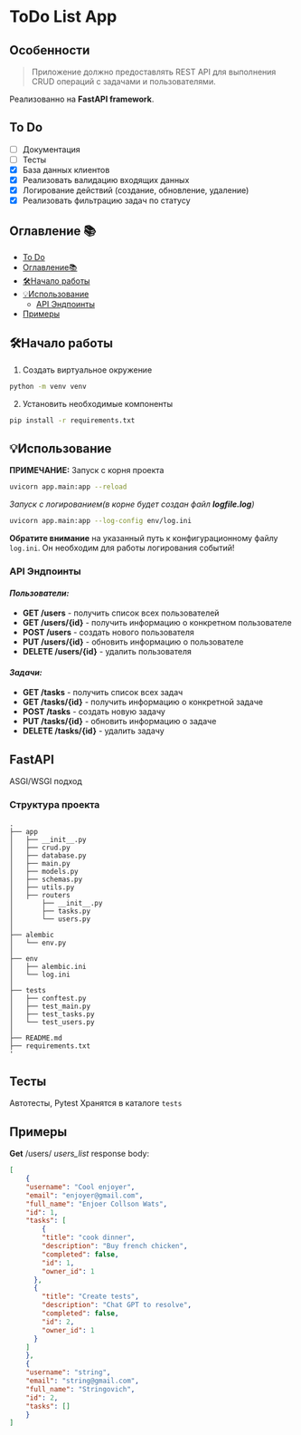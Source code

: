 # ToDo List App

## Особенности

>Приложение должно предоставлять REST API для выполнения CRUD операций с задачами и пользователями.

Реализованно на **FastAPI framework**.

## To Do

- [ ] Документация
- [ ] Тесты
- [x] База данных клиентов
- [x] Реализовать валидацию входящих данных
- [x] Логирование действий (создание, обновление, удаление)
- [x] Реализовать фильтрацию задач по статусу

## Оглавление 📚
- [To Do](#to-do)
- [Оглавление📚](#оглавление-)
- [🛠️Начало работы](#️начало-работы)
- [💡Использование](#использование)
    - [API Эндпоинты](#api-эндпоинты)
- [Примеры](#примеры)

## 🛠️Начало работы
1. Создать виртуальное окружение
```bash
python -m venv venv
```
2. Установить необходимые компоненты
```bash
pip install -r requirements.txt
```

## 💡Использование
**ПРИМЕЧАНИЕ:** Запуск с корня проекта
```bash
uvicorn app.main:app --reload
```

*Запуск с логированием(в корне будет создан файл **logfile.log**)*
```bash
uvicorn app.main:app --log-config env/log.ini
```
**Обратите внимание** на указанный путь к конфигурационному файлу `log.ini`. Он необходим для работы логирования событий!

### API Эндпоинты

#### *Пользователи:*
- **GET /users** - получить список всех пользователей
- **GET /users/{id}** - получить информацию о конкретном пользователе
- **POST /users** - создать нового пользователя
- **PUT /users/{id}** - обновить информацию о пользователе
- **DELETE /users/{id}** - удалить пользователя

#### *Задачи:*
- **GET /tasks** - получить список всех задач
- **GET /tasks/{id}** - получить информацию о конкретной задаче
- **POST /tasks** - создать новую задачу
- **PUT /tasks/{id}** - обновить информацию о задаче
- **DELETE /tasks/{id}** - удалить задачу

## FastAPI

ASGI/WSGI подход
### Структура проекта 
```
.
├── app
│   ├── __init__.py
│   ├── crud.py
│   ├── database.py
│   ├── main.py
│   ├── models.py 
│   ├── schemas.py 
│   ├── utils.py
│   ├── routers
│       ├── __init__.py
│       ├── tasks.py
│       └── users.py
│
├── alembic
│   └── env.py
│
├── env
│   ├── alembic.ini
│   └── log.ini
│
├── tests
│   ├── conftest.py
│   ├── test_main.py
│   ├── test_tasks.py
│   └── test_users.py
│   
├── README.md
├── requirements.txt  
'     
```
## Тесты 
Автотесты, Pytest
Хранятся в каталоге `tests`

## Примеры

**Get** /users/ *users_list* response body:
```json
[
    {
    "username": "Cool enjoyer",
    "email": "enjoyer@gmail.com",
    "full_name": "Enjoer Collson Wats",
    "id": 1,
    "tasks": [
        {
        "title": "cook dinner",
        "description": "Buy french chicken",
        "completed": false,
        "id": 1,
        "owner_id": 1
      },
      {
        "title": "Create tests",
        "description": "Chat GPT to resolve",
        "completed": false,
        "id": 2,
        "owner_id": 1
      }
    ]
    },
    {
    "username": "string",
    "email": "string@gmail.com",
    "full_name": "Stringovich",
    "id": 2,
    "tasks": []
    }
]
``` 
